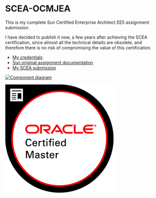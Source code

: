 # SCEA-OCMJEA
This is my complete Sun Certified Enterprise Architect EE5 assignment submission.

I have decided to publish it now, a few years after achieving the SCEA certification, since almost all the technical details are obsolete, and therefore there is no risk of compromising the value of this certification.

* [My credentials](https://www.youracclaim.com/badges/1add221c-dc18-4f4e-9dd1-3c73b95cfbf8)
* [Sun original assignment documentation](https://rawgit.com/idelvall/SCEA-OCMJEA/master/scea-SR1825921/Assignment/1.htm)
* [My SCEA submission](https://rawgit.com/idelvall/SCEA-OCMJEA/master/scea-SR1825921/index.html)

[![Component diagram](https://raw.githubusercontent.com/idelvall/SCEA-OCMJEA/master/scea-SR1825921/images/com_dgm.gif)](https://rawgit.com/idelvall/SCEA-OCMJEA/master/scea-SR1825921/diagrams/component/com_dgm.html)


[![Certified credential](scea-SR1825921/Oracle-Certification-badge_OC-Master.png)](https://www.youracclaim.com/badges/0e01a6db-4e57-427b-89ca-e233efd6baf9)
